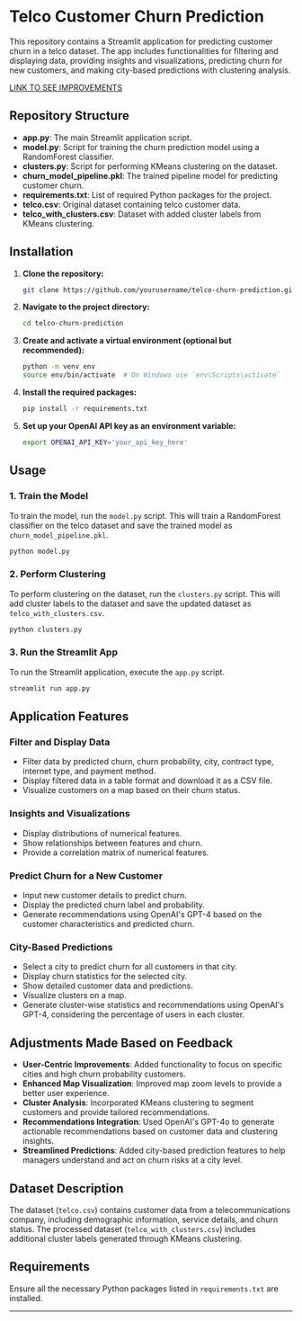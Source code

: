 # Telco Customer Churn Prediction

This repository contains a Streamlit application for predicting customer churn in a telco dataset. The app includes functionalities for filtering and displaying data, providing insights and visualizations, predicting churn for new customers, and making city-based predictions with clustering analysis.

[LINK TO SEE IMPROVEMENTS](https://drive.google.com/drive/folders/1aXjUMYx8VTlIlIYtPOmRzY9vSETQMPgq?usp=drive_link)
 

## Repository Structure

- **app.py**: The main Streamlit application script.
- **model.py**: Script for training the churn prediction model using a RandomForest classifier.
- **clusters.py**: Script for performing KMeans clustering on the dataset.
- **churn_model_pipeline.pkl**: The trained pipeline model for predicting customer churn.
- **requirements.txt**: List of required Python packages for the project.
- **telco.csv**: Original dataset containing telco customer data.
- **telco_with_clusters.csv**: Dataset with added cluster labels from KMeans clustering.

## Installation

1. **Clone the repository:**
    ```bash
    git clone https://github.com/yourusername/telco-churn-prediction.git
    ```

2. **Navigate to the project directory:**
    ```bash
    cd telco-churn-prediction
    ```

3. **Create and activate a virtual environment (optional but recommended):**
    ```bash
    python -m venv env
    source env/bin/activate  # On Windows use `env\Scripts\activate`
    ```

4. **Install the required packages:**
    ```bash
    pip install -r requirements.txt
    ```

5. **Set up your OpenAI API key as an environment variable:**
    ```bash
    export OPENAI_API_KEY='your_api_key_here'
    ```

## Usage

### 1. Train the Model
To train the model, run the `model.py` script. This will train a RandomForest classifier on the telco dataset and save the trained model as `churn_model_pipeline.pkl`.

```bash
python model.py
```

### 2. Perform Clustering
To perform clustering on the dataset, run the `clusters.py` script. This will add cluster labels to the dataset and save the updated dataset as `telco_with_clusters.csv`.

```bash
python clusters.py
```

### 3. Run the Streamlit App
To run the Streamlit application, execute the `app.py` script.

```bash
streamlit run app.py
```

## Application Features

### Filter and Display Data
- Filter data by predicted churn, churn probability, city, contract type, internet type, and payment method.
- Display filtered data in a table format and download it as a CSV file.
- Visualize customers on a map based on their churn status.

### Insights and Visualizations
- Display distributions of numerical features.
- Show relationships between features and churn.
- Provide a correlation matrix of numerical features.

### Predict Churn for a New Customer
- Input new customer details to predict churn.
- Display the predicted churn label and probability.
- Generate recommendations using OpenAI's GPT-4 based on the customer characteristics and predicted churn.

### City-Based Predictions
- Select a city to predict churn for all customers in that city.
- Display churn statistics for the selected city.
- Show detailed customer data and predictions.
- Visualize clusters on a map.
- Generate cluster-wise statistics and recommendations using OpenAI's GPT-4, considering the percentage of users in each cluster.

## Adjustments Made Based on Feedback
- **User-Centric Improvements**: Added functionality to focus on specific cities and high churn probability customers.
- **Enhanced Map Visualization**: Improved map zoom levels to provide a better user experience.
- **Cluster Analysis**: Incorporated KMeans clustering to segment customers and provide tailored recommendations.
- **Recommendations Integration**: Used OpenAI's GPT-4o to generate actionable recommendations based on customer data and clustering insights.
- **Streamlined Predictions**: Added city-based prediction features to help managers understand and act on churn risks at a city level.

## Dataset Description
The dataset (`telco.csv`) contains customer data from a telecommunications company, including demographic information, service details, and churn status. The processed dataset (`telco_with_clusters.csv`) includes additional cluster labels generated through KMeans clustering.

## Requirements
Ensure all the necessary Python packages listed in `requirements.txt` are installed.

---

